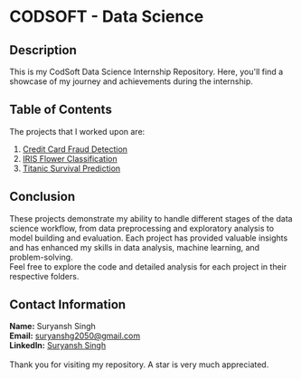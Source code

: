 # CODSOFT - Data Science

## Description
This is my CodSoft Data Science Internship Repository. Here, you'll find a showcase of my journey and achievements during the internship.

## Table of Contents
The projects that I worked upon are:
1. [Credit Card Fraud Detection](https://github.com/devSuryansh/CODSOFT/tree/main/Credit%20Card%20Fraud%20Detection)
2. [IRIS Flower Classification](https://github.com/devSuryansh/CODSOFT/tree/main/IRIS%20Flower%20Classification)
3. [Titanic Survival Prediction](https://github.com/devSuryansh/CODSOFT/tree/main/Titanic%20Survival%20Prediction)

## Conclusion
These projects demonstrate my ability to handle different stages of the data science workflow, from data preprocessing and exploratory analysis to model building and evaluation. Each project has provided valuable insights and has enhanced my skills in data analysis, machine learning, and problem-solving.<br>Feel free to explore the code and detailed analysis for each project in their respective folders.

## Contact Information
**Name:** Suryansh Singh
<br>
**Email:** suryanshg2050@gmail.com
<br>
**LinkedIn:** [Suryansh Singh](https://www.linkedin.com/in/suryansh--singh/)
<br><br>
Thank you for visiting my repository. A star is very much appreciated.
